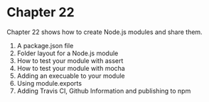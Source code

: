 # Chapter 22

Chapter 22 shows how to create Node.js modules and share them.

1. A package.json file 
2. Folder layout for a Node.js module
3. How to test your module with assert 
4. How to test your module with mocha
5. Adding an execuable to your module
6. Using module.exports 
7. Adding Travis CI, Github Information and publishing to npm
